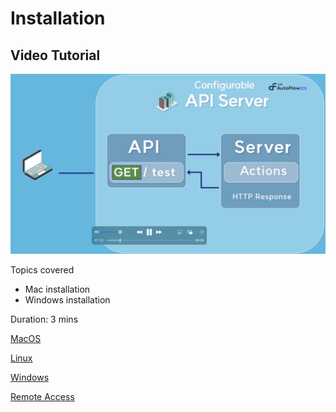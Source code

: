 # Installation

## Video Tutorial

![Untitled](../Key%20Concepts/Untitled.png)

Topics covered

- Mac installation
- Windows installation

Duration:  3 mins

[MacOS](MacOS)

[Linux](Linux)

[Windows](Windows)

[Remote Access](Remote%20Access)
